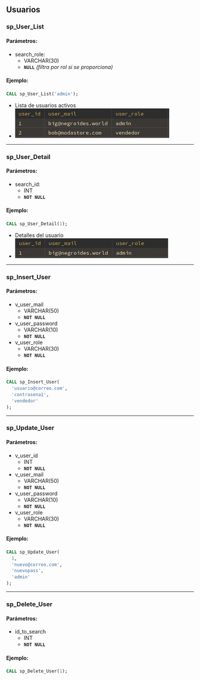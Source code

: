 ## Usuarios

### sp_User_List
#### Parámetros:
- search_role:
  - VARCHAR(30)
  - **`NULL`** *(filtra por rol si se proporciona)*

#### Ejemplo:
```sql
CALL sp_User_List('admin');
```
- Lista de usuarios activos
- ![sp_User_List](../resources/sp_User_List.jpg)

---

### sp_User_Detail
#### Parámetros:
- search_id:
  - INT  
  - **`NOT NULL`**

#### Ejemplo:
```sql
CALL sp_User_Detail(1);
```
- Detalles del usuario
- ![sp_User_Detail](../resources/sp_User_Detail.jpg)

---

### sp_Insert_User
#### Parámetros:
- v_user_mail  
  - VARCHAR(50)  
  - **`NOT NULL`**
- v_user_password  
  - VARCHAR(10)  
  - **`NOT NULL`**
- v_user_role  
  - VARCHAR(30)  
  - **`NOT NULL`**

#### Ejemplo:
```sql
CALL sp_Insert_User(
  'usuario@correo.com',
  'contrasena1',
  'vendedor'
);
```

---

### sp_Update_User
#### Parámetros:
- v_user_id  
  - INT  
  - **`NOT NULL`**
- v_user_mail  
  - VARCHAR(50)  
  - **`NOT NULL`**
- v_user_password  
  - VARCHAR(10)  
  - **`NOT NULL`**
- v_user_role  
  - VARCHAR(30)  
  - **`NOT NULL`**


#### Ejemplo:
```sql
CALL sp_Update_User(
  1,
  'nuevo@correo.com',
  'nuevopass',
  'admin'
);
```

---

### sp_Delete_User
#### Parámetros:
- id_to_search  
  - INT  
  - **`NOT NULL`**

#### Ejemplo:
```sql
CALL sp_Delete_User(1);
```
